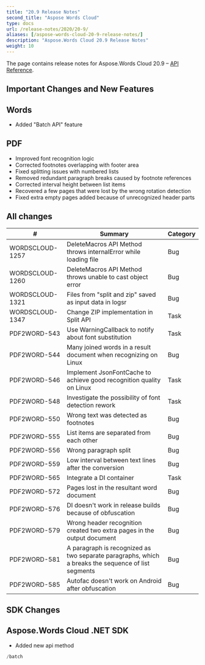 ```yaml
---
title: "20.9 Release Notes"
second_title: "Aspose Words Cloud"
type: docs
url: /release-notes/2020/20-9/
aliases: [/aspose-words-cloud-20-9-release-notes/]
description: "Aspose.Words Cloud 20.9 Release Notes"
weight: 10
---
```


The page contains release notes for Aspose.Words Cloud 20.9 – [API Reference](https://apireference.aspose.cloud/words/).

## Important Changes and New Features

## Words

- Added "Batch API" feature

## PDF

- Improved font recognition logic
- Corrected footnotes overlapping with footer area
- Fixed splitting issues with numbered lists
- Removed redundant paragraph breaks caused by footnote references
- Corrected interval height between list items
- Recovered a few pages that were lost by the wrong rotation detection
- Fixed extra empty pages added because of unrecognized header parts

## All changes

| #               | Summary                                                                                            | Category |
|-----------------|----------------------------------------------------------------------------------------------------|----------|
| WORDSCLOUD-1257 | DeleteMacros API Method throws internalError while loading file                                    | Bug      |
| WORDSCLOUD-1260 | DeleteMacros API Method throws unable to cast object error                                         | Bug      |
| WORDSCLOUD-1321 | Files from "split and zip" saved as input data in logsr                                            | Bug      |
| WORDSCLOUD-1347 | Change ZIP implementation in Split API                                                             | Task     |
| PDF2WORD-543    | Use WarningCallback to notify about font substitution                                              | Task     |
| PDF2WORD-544    | Many joined words in a result document when recognizing on Linux                                   | Bug      |
| PDF2WORD-546    | Implement JsonFontCache to achieve good recognition quality on Linux                               | Task     |
| PDF2WORD-548    | Investigate the possibility of font detection rework                                               | Task     |
| PDF2WORD-550    | Wrong text was detected as footnotes                                                               | Bug      |
| PDF2WORD-555    | List items are separated from each other                                                           | Bug      |
| PDF2WORD-556    | Wrong paragraph split                                                                              | Bug      |
| PDF2WORD-559    | Low interval between text lines after the conversion                                               | Bug      |
| PDF2WORD-565    | Integrate a DI container                                                                           | Task     |
| PDF2WORD-572    | Pages lost in the resultant word document                                                          | Bug      |
| PDF2WORD-576    | DI doesn't work in release builds because of obfuscation                                           | Bug      |
| PDF2WORD-579    | Wrong header recognition created two extra pages in the output document                            | Bug      |
| PDF2WORD-581    | A paragraph is recognized as two separate paragraphs, which a breaks the sequence of list segments | Bug      |
| PDF2WORD-585    | Autofac doesn't work on Android after obfuscation                                                  | Bug      |

## SDK Changes

## Aspose.Words Cloud .NET SDK

- Added new api method

```C#
/batch
```


